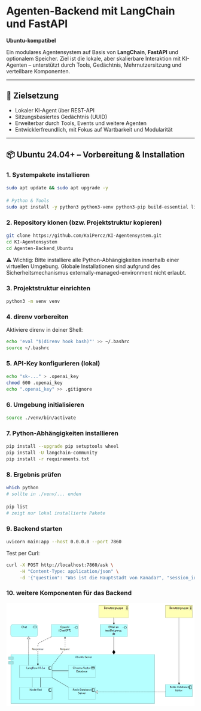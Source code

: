 # Agenten-Backend mit LangChain und FastAPI 
**Ubuntu-kompatibel**

Ein modulares Agentensystem auf Basis von **LangChain**, **FastAPI** und optionalem Speicher. Ziel ist die lokale, aber skalierbare Interaktion mit KI-Agenten – unterstützt durch Tools, Gedächtnis, Mehrnutzersitzung und verteilbare Komponenten.

---

## 🚀 Zielsetzung

- Lokaler KI-Agent über REST-API
- Sitzungsbasiertes Gedächtnis (UUID)
- Erweiterbar durch Tools, Events und weitere Agenten
- Entwicklerfreundlich, mit Fokus auf Wartbarkeit und Modularität

---

## 📦 Ubuntu 24.04+ – Vorbereitung & Installation

### 1. Systempakete installieren
```bash
sudo apt update && sudo apt upgrade -y

# Python & Tools
sudo apt install -y python3 python3-venv python3-pip build-essential libssl-dev libffi-dev git curl direnv
```

### 2. Repository klonen (bzw. Projektstruktur kopieren)
```bash
git clone https://github.com/KaiPercz/KI-Agentensystem.git
cd KI-Agentensystem
cd Agenten-Backend_Ubuntu
```

⚠️ Wichtig: Bitte installiere alle Python-Abhängigkeiten innerhalb einer virtuellen Umgebung. Globale Installationen sind aufgrund des Sicherheitsmechanismus externally-managed-environment nicht erlaubt.

### 3. Projektstruktur einrichten
```bash
python3 -m venv venv
```

### 4. direnv vorbereiten
Aktiviere direnv in deiner Shell:
```bash
echo 'eval "$(direnv hook bash)"' >> ~/.bashrc
source ~/.bashrc
```

### 5. API-Key konfigurieren (lokal)
```bash
echo "sk-..." > .openai_key
chmod 600 .openai_key
echo ".openai_key" >> .gitignore
```

### 6. Umgebung initialisieren
```bash
source ./venv/bin/activate
```

### 7. Python-Abhängigkeiten installieren
```bash
pip install --upgrade pip setuptools wheel
pip install -U langchain-community
pip install -r requirements.txt
```

### 8. Ergebnis prüfen
```bash
which python
# sollte in ./venv/... enden

pip list
# zeigt nur lokal installierte Pakete
```

### 9. Backend starten
```bash
uvicorn main:app --host 0.0.0.0 --port 7860
```

Test per Curl:
```bash
curl -X POST http://localhost:7860/ask \
     -H "Content-Type: application/json" \
     -d '{"question": "Was ist die Hauptstadt von Kanada?", "session_id": "demo-uuid"}'
```

### 10. weitere Komponenten für das Backend
![Komponenten Modell](KomponentenModell.png)
